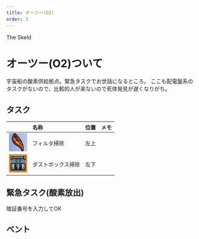 ```yaml
---
title: オーツー(O2)
order: 3
---
```


<ImageCard height='auto' width='auto' src="../../assets/map_sk_base.png">
    The Skeld
</ImageCard>


# オーツー(O2)ついて
宇宙船の酸素供給拠点。緊急タスクでお世話になるところ。
ここも配電盤系のタスクがないので、比較的人が来ないので死体発見が遅くなりがち。


## タスク
| | 名称 | 位置 | メモ |
| :-- | :-- | :-- | :-- |
| ![](../../assets/task_filter.png) | フィルタ掃除 | 左上 |  |
| ![](../../assets/task_dust.png) | ダストボックス掃除 | 左下 |  |

## 緊急タスク(酸素放出)
暗証番号を入力してOK
<ImageCard height='auto' width='auto' src="../../assets/task_o2.png" />

## ベント
